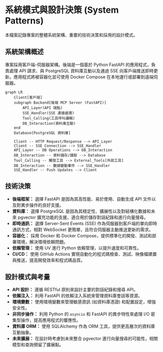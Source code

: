 # 系統模式與設計決策 (System Patterns)

本檔案記錄專案的整體系統架構、重要的技術決策和採用的設計模式。

## 系統架構概述
專案採用客戶端-伺服器架構。後端是一個基於 Python FastAPI 的應用程式，負責處理 API 請求、與 PostgreSQL 資料庫互動以及通過 SSE 向客戶端推送即時更新。應用程式將被容器化並可使用 Docker Compose 在本地運行或部署到遠端伺服器。

```mermaid
graph LR
    Client[客戶端]
    subgraph Backend[後端 MCP Server (FastAPI)]
        API_Layer(API 端點)
        SSE_Handler(SSE 連接處理)
        Tool_Calling(工具呼叫邏輯)
        DB_Interaction(資料庫互動)
    end
    Database[PostgreSQL 資料庫]

    Client -- HTTP Request/Response --> API_Layer
    Client -- SSE Connection --> SSE_Handler
    API_Layer -- DB Operations --> DB_Interaction
    DB_Interaction -- 資料儲存/讀取 --> Database
    Tool_Calling -- 觸發工具 --> External_Tools[外部工具]
    DB_Interaction -- 數據變動事件 --> SSE_Handler
    SSE_Handler -- Push Updates --> Client
```

## 技術決策
- **後端框架：** 選擇 FastAPI 是因為其高性能、易於使用、自動生成 API 文件以及對異步操作的良好支援。
- **資料庫：** 選擇 PostgreSQL 是因為其穩定性、擴展性以及對結構化數據和未來 pgvector 擴充功能的支援，適合用於儲存對話紀錄和進行向量搜尋。
- **即時通訊：** 選擇 Server-Sent Events (SSE) 作為伺服器到客戶端的單向即時通訊方式，相對 WebSocket 更簡單，且符合伺服器主動推送更新的需求。
- **容器化：** 採用 Docker 和 Docker Compose，提供標準化的開發、測試和部署環境，解決環境依賴問題。
- **依賴管理：** 使用 UV 進行 Python 依賴管理，以提升速度和可靠性。
- **CI/CD：** 使用 GitHub Actions 實現自動化的程式碼檢查、測試、映像檔建置與推送，提高開發效率和程式碼品質。

## 設計模式與考量
- **API 設計：** 遵循 RESTful 原則來設計主要的對話紀錄和搜尋 API。
- **依賴注入：** 利用 FastAPI 的依賴注入系統來管理資料庫會話等資源。
- **環境變數：** 使用環境變數來管理敏感資訊 (如資料庫憑證) 和配置設定，增強安全性。
- **非同步操作：** 利用 Python 的 `asyncio` 和 FastAPI 的異步特性來處理 I/O 密集型操作，提高應用程式的響應性。
- **資料庫 ORM：** 使用 SQLAlchemy 作為 ORM 工具，提供更高層次的資料庫互動抽象。
- **未來擴展：** 在設計時考慮到未來整合 pgvector 進行向量搜尋的可能性，相關模型和查詢預留了擴展點。 